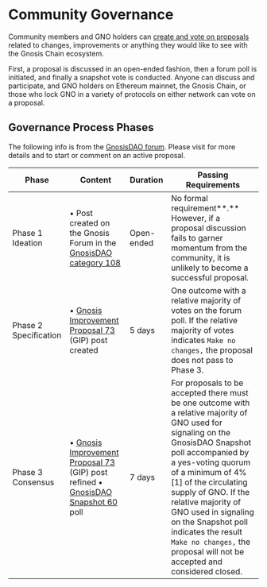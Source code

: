 # Community Governance

Community members and GNO holders can [create and vote on proposals](https://forum.gnosis.io/t/readme-gnosisdao-governance-process/736) related to changes, improvements or anything they would like to see with the Gnosis Chain ecosystem.&#x20;

First, a proposal is discussed in an open-ended fashion, then a forum poll is initiated, and finally a snapshot vote is conducted. Anyone can discuss and participate, and GNO holders on Ethereum mainnet, the Gnosis Chain, or those who lock GNO in a variety of protocols on either network can vote on a proposal.

## Governance Process Phases

The following info is from the [GnosisDAO forum](https://forum.gnosis.io/t/readme-gnosisdao-governance-process/736). Please visit for more details and to start or comment on an active proposal.&#x20;

| Phase                 | Content                                                                                                                                                               | Duration   | Passing Requirements                                                                                                                                                                                                                                                                                                                                                                                         |
| --------------------- | --------------------------------------------------------------------------------------------------------------------------------------------------------------------- | ---------- | ------------------------------------------------------------------------------------------------------------------------------------------------------------------------------------------------------------------------------------------------------------------------------------------------------------------------------------------------------------------------------------------------------------ |
| Phase 1 Ideation      | • Post created on the Gnosis Forum in the [GnosisDAO category 108](https://forum.gnosis.io/c/dao)                                                                     | Open-ended | No formal requirement**.** However, if a proposal discussion fails to garner momentum from the community, it is unlikely to become a successful proposal.                                                                                                                                                                                                                                                    |
| Phase 2 Specification | • [Gnosis Improvement Proposal 73](https://forum.gnosis.io/t/gip-0-template/734) (GIP) post created                                                                   | 5 days     | One outcome with a relative majority of votes on the forum poll. If the relative majority of votes indicates `Make no changes,` the proposal does not pass to Phase 3.                                                                                                                                                                                                                                       |
| Phase 3 Consensus     | • [Gnosis Improvement Proposal 73](https://forum.gnosis.io/t/gip-0-template/734) (GIP) post refined • [GnosisDAO Snapshot 60](https://snapshot.org/#/gnosis.eth) poll | 7 days     | For proposals to be accepted there must be one outcome with a relative majority of GNO used for signaling on the GnosisDAO Snapshot poll accompanied by a yes-voting quorum of a minimum of 4%\[1] of the circulating supply of GNO. If the relative majority of GNO used in signaling on the Snapshot poll indicates the result `Make no changes,` the proposal will not be accepted and considered closed. |

